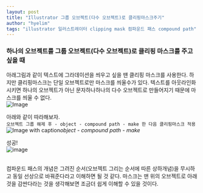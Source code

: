 ```yaml
---
layout: post
title: "Illustrator 그룹 오브젝트(다수 오브젝트)로 클리핑마스크주기"
author: "hyelim"
tags: "illustrator 일러스트레이터 clipping mask 컴파운드 패스 compound path" 
---
```


### 하나의 오브젝트를 그룹 오브젝트(다수 오브젝트)로 클리핑 마스크를 주고 싶을 때
아래그림과 같이 텍스트에 그라데이션을 씌우고 싶을 땐 클리핑 마스크를 사용한다. 
하지만 클리핑마스크는 단일 오브젝트로만 마스크를 씌울수가 있다. 
텍스트를 아웃라인화 시키면 하나의 오브젝트가 아닌 문자하나하나의 다수 오브젝트로 만들어지기 때문에 마스크를 씌울 수 없다.<br>
![Image](https://user-images.githubusercontent.com/34228953/33755625-08d4954c-dc35-11e7-93a3-7a795ec8355e.png)<br>

아래와 같이 따라해보자.<br>
`오브젝트 그룹 해제 후 - object - compound path - make 한 다음 클리핑마스크 적용`<br>
![Image with caption](https://user-images.githubusercontent.com/34228953/33755708-730bc228-dc35-11e7-8af0-8d7522bd3440.png "Image with caption")_object - compound path - make_<br>

성공!<br>
![image](https://user-images.githubusercontent.com/34228953/33755670-468c2850-dc35-11e7-8fad-7d0086614238.png)<br><br>

컴파운드 패스의 개념은 그려진 순서(오브젝트 그리는 순서에 따른 상하개념)을 무시하고 동일 선상으로 바꿔준다라고 이해하면 될 것 같다.
마스크는 맨 위의 오브젝트로 아래 것을 감싼다라는 것을 생각해보면 조금더 쉽게 이해할 수 있을 것이다.
